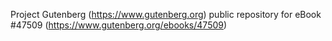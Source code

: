 Project Gutenberg (https://www.gutenberg.org) public repository for eBook #47509 (https://www.gutenberg.org/ebooks/47509)
